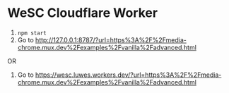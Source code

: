 # WeSC Cloudflare Worker

1. `npm start` 
2. Go to http://127.0.0.1:8787/?url=https%3A%2F%2Fmedia-chrome.mux.dev%2Fexamples%2Fvanilla%2Fadvanced.html

OR

1. Go to https://wesc.luwes.workers.dev/?url=https%3A%2F%2Fmedia-chrome.mux.dev%2Fexamples%2Fvanilla%2Fadvanced.html

